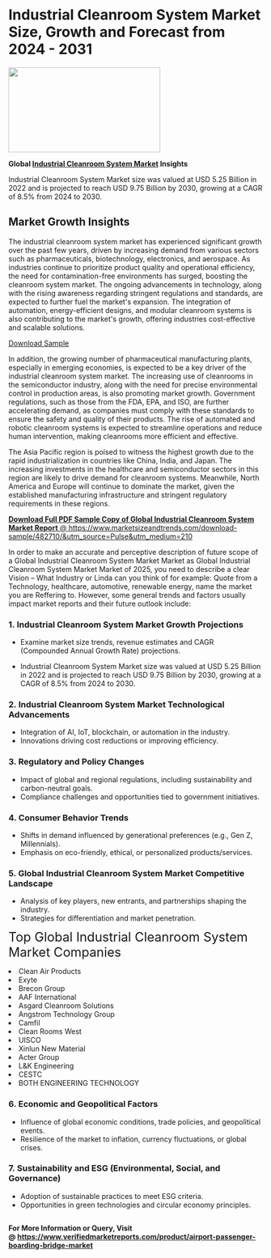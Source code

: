 <H1>Industrial Cleanroom System Market Size, Growth and Forecast from 2024 - 2031</H1><img class="aligncenter size-medium wp-image-584254" src="https://thirdeyenews.in/wp-content/uploads/2024/09/Global-Market-Research-300x168.jpeg" alt="" width="300" height="168" /><p><strong>Global&nbsp;<a href="https://www.marketsizeandtrends.com/download-sample/482710/&amp;utm_source=Pulse&amp;utm_medium=210">Industrial Cleanroom System Market</a> Insights</strong></p><p>Industrial Cleanroom System Market size was valued at USD 5.25 Billion in 2022 and is projected to reach USD 9.75 Billion by 2030, growing at a CAGR of 8.5% from 2024 to 2030.</p><p><h2>Market Growth Insights</h2> <p>The industrial cleanroom system market has experienced significant growth over the past few years, driven by increasing demand from various sectors such as pharmaceuticals, biotechnology, electronics, and aerospace. As industries continue to prioritize product quality and operational efficiency, the need for contamination-free environments has surged, boosting the cleanroom system market. The ongoing advancements in technology, along with the rising awareness regarding stringent regulations and standards, are expected to further fuel the market's expansion. The integration of automation, energy-efficient designs, and modular cleanroom systems is also contributing to the market's growth, offering industries cost-effective and scalable solutions.</p> <p><a href="#">Download Sample</a></p> <p>In addition, the growing number of pharmaceutical manufacturing plants, especially in emerging economies, is expected to be a key driver of the industrial cleanroom system market. The increasing use of cleanrooms in the semiconductor industry, along with the need for precise environmental control in production areas, is also promoting market growth. Government regulations, such as those from the FDA, EPA, and ISO, are further accelerating demand, as companies must comply with these standards to ensure the safety and quality of their products. The rise of automated and robotic cleanroom systems is expected to streamline operations and reduce human intervention, making cleanrooms more efficient and effective.</p> <p>The Asia Pacific region is poised to witness the highest growth due to the rapid industrialization in countries like China, India, and Japan. The increasing investments in the healthcare and semiconductor sectors in this region are likely to drive demand for cleanroom systems. Meanwhile, North America and Europe will continue to dominate the market, given the established manufacturing infrastructure and stringent regulatory requirements in these regions.</p> <p><a href="#"></p><p><span class=""><strong>Download Full PDF Sample Copy of Global Industrial Cleanroom System Market Report</strong> @ <a href="https://www.marketsizeandtrends.com/download-sample/482710/&amp;utm_source=Pulse&amp;utm_medium=210" target="_blank">https://www.marketsizeandtrends.com/download-sample/482710/&amp;utm_source=Pulse&amp;utm_medium=210</a></span></p><p>In order to make an accurate and perceptive description of future scope of a Global&nbsp;Industrial Cleanroom System Market Market as Global&nbsp;Industrial Cleanroom System Market Market of 2025, you need to describe a clear Vision &ndash; What Industry or Linda can you think of for example: Quote from a Technology, healthcare, automotive, renewable energy, name the market you are Reffering to. However, some general trends and factors usually impact market reports and their future outlook include:</p><h3>1.&nbsp;<strong>Industrial Cleanroom System Market Growth Projections</strong></h3><ul><li>Examine market size trends, revenue estimates and CAGR (Compounded Annual Growth Rate) projections.</li><li><p>Industrial Cleanroom System Market size was valued at USD 5.25 Billion in 2022 and is projected to reach USD 9.75 Billion by 2030, growing at a CAGR of 8.5% from 2024 to 2030.</p></li></ul><h3>2.&nbsp;<strong>Industrial Cleanroom System Market Technological Advancements</strong></h3><ul><li>Integration of AI, IoT, blockchain, or automation in the industry.</li><li>Innovations driving cost reductions or improving efficiency.</li></ul><h3>3.&nbsp;<strong>Regulatory and Policy Changes</strong></h3><ul><li>Impact of global and regional regulations, including sustainability and carbon-neutral goals.</li><li>Compliance challenges and opportunities tied to government initiatives.</li></ul><h3>4.&nbsp;<strong>Consumer Behavior Trends</strong></h3><ul><li>Shifts in demand influenced by generational preferences (e.g., Gen Z, Millennials).</li><li>Emphasis on eco-friendly, ethical, or personalized products/services.</li></ul><h3>5.&nbsp;<strong>Global Industrial Cleanroom System Market Competitive Landscape</strong></h3><ul><li>Analysis of key players, new entrants, and partnerships shaping the industry.</li><li>Strategies for differentiation and market penetration.</li></ul><p data-pm-slice="1 1 []"><span style="color: inherit; font-family: inherit; font-size: 25px;">Top Global Industrial Cleanroom System Market Companies</span></p><div class="" data-test-id=""><p><li>Clean Air Products</li><li> Exyte</li><li> Brecon Group</li><li> AAF International</li><li> Asgard Cleanroom Solutions</li><li> Angstrom Technology Group</li><li> Camfil</li><li> Clean Rooms West</li><li> UISCO</li><li> Xinlun New Material</li><li> Acter Group</li><li> L&K Engineering</li><li> CESTC</li><li> BOTH ENGINEERING TECHNOLOGY</li></p></div><h3>6.&nbsp;<strong>Economic and Geopolitical Factors</strong></h3><ul><li>Influence of global economic conditions, trade policies, and geopolitical events.</li><li>Resilience of the market to inflation, currency fluctuations, or global crises.</li></ul><h3>7.&nbsp;<strong>Sustainability and ESG (Environmental, Social, and Governance)</strong></h3><ul><li>Adoption of sustainable practices to meet ESG criteria.</li><li>Opportunities in green technologies and circular economy principles.</li></ul><h2><strong style="font-size: 14px;">For More Information or Query, Visit @&nbsp;</strong><a style="background-color: #ffffff; font-size: 14px;" href="https://www.marketsizeandtrends.com/report/industrial-cleanroom-system-market/" target="_blank">https://www.verifiedmarketreports.com/product/airport-passenger-boarding-bridge-market</a></h2>
